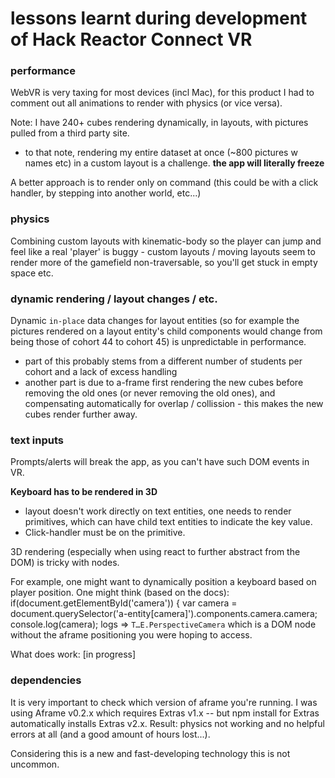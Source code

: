 # lessons learnt during development of Hack Reactor Connect VR

### performance

WebVR is very taxing for most devices (incl Mac), for this product I had to comment out all animations to render with physics (or vice versa).

Note: I have 240+ cubes rendering dynamically, in layouts, with pictures pulled from a third party site.

- to that note, rendering my entire dataset at once (~800 pictures w names etc) in a custom layout is a challenge. **the app will literally freeze**

A better approach is to render only on command (this could be with a click handler, by stepping into another world, etc...)

### physics

Combining custom layouts with kinematic-body so the player can jump and feel like a real 'player' is buggy - custom layouts / moving layouts seem to render more of the gamefield non-traversable, so you'll get stuck in empty space etc.

### dynamic rendering / layout changes / etc.

Dynamic `in-place` data changes for layout entities (so for example the pictures rendered on a layout entity's child components would change from being those of cohort 44 to cohort 45) is unpredictable in performance.
- part of this probably stems from a different number of students per cohort and a lack of excess handling
- another part is due to a-frame first rendering the new cubes before removing the old ones (or never removing the old ones), and compensating automatically for overlap / collission - this makes the new cubes render further away.

### text inputs

Prompts/alerts will break the app, as you can't have such DOM events in VR.

**Keyboard has to be rendered in 3D**
- layout doesn't work directly on text entities, one needs to render primitives, which can have child text entities to indicate the key value.
- Click-handler must be on the primitive.

3D rendering (especially when using react to further abstract from the DOM) is tricky with nodes.

For example, one might want to dynamically position a keyboard based on player position.
One might think (based on the docs):
if(document.getElementById('camera')) {
  var camera = document.querySelector('a-entity[camera]').components.camera.camera;
  console.log(camera);
logs => `T…E.PerspectiveCamera` which is a DOM node without the aframe positioning you were hoping to access.

What does work: [in progress]

### dependencies

It is very important to check which version of aframe you're running. I was using Aframe v0.2.x which requires Extras v1.x -- but npm install for Extras automatically installs Extras v2.x. Result: physics not working and no helpful errors at all (and a good amount of hours lost...).

Considering this is a new and fast-developing technology this is not uncommon.

###
